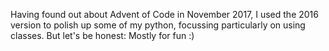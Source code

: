Having found out about Advent of Code in November 2017, I used the 2016 version to polish up some of my python, focussing particularly on using classes. 
But let's be honest: Mostly for fun :)

